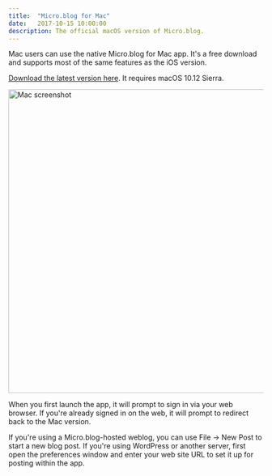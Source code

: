 ```yaml
---
title:  "Micro.blog for Mac"
date:   2017-10-15 10:00:00
description: The official macOS version of Micro.blog.
---
```


Mac users can use the native Micro.blog for Mac app. It's a free download and supports most of the same features as the iOS version.

[Download the latest version here](https://s3.amazonaws.com/micro.blog/mac/Micro.blog_1.3.zip). It requires macOS 10.12 Sierra.

<img src="http://help.micro.blog/assets/images/mac_screenshot.jpg" width="600" height="716" alt="Mac screenshot" style="height: auto;" />

When you first launch the app, it will prompt to sign in via your web browser. If you're already signed in on the web, it will prompt to redirect back to the Mac version.

If you're using a Micro.blog-hosted weblog, you can use File → New Post to start a new blog post. If you're using WordPress or another server, first open the preferences window and enter your web site URL to set it up for posting within the app.